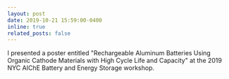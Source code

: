 ```yaml
---
layout: post
date: 2019-10-21 15:59:00-0400
inline: true
related_posts: false
---
```


I presented a poster entitled "Rechargeable Aluminum Batteries Using Organic Cathode Materials with High Cycle Life and Capacity" at the 2019 NYC AIChE Battery and Energy Storage workshop.
